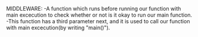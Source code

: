 MIDDLEWARE:
    -A function which runs before running our function with main excecution to check whether or not is it okay to run our main function.
    -This function has a third parameter next, and it is used to call our function with main excecution(by writing "main()").